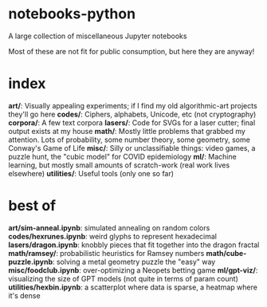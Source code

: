 # notebooks-python
A large collection of miscellaneous Jupyter notebooks

Most of these are not fit for public consumption, but here they are anyway!

# index
**art/**: Visually appealing experiments; if I find my old algorithmic-art projects they'll go here
**codes/**: Ciphers, alphabets, Unicode, etc (not cryptography)
**corpora/**: A few text corpora
**lasers/**: Code for SVGs for a laser cutter; final output exists at my house
**math/**: Mostly little problems that grabbed my attention. Lots of probability, some number theory, some geometry, some Conway's Game of Life
**misc/**: Silly or unclassifiable things: video games, a puzzle hunt, the "cubic model" for COVID epidemiology
**ml/**: Machine learning, but mostly small amounts of scratch-work (real work lives elsewhere)
**utilities/**: Useful tools (only one so far)

# best of
**art/sim-anneal.ipynb**: simulated annealing on random colors
**codes/hexrunes.ipynb**: weird glyphs to represent hexadecimal
**lasers/dragon.ipynb**: knobbly pieces that fit together into the dragon fractal
**math/ramsey/**: probabilistic heuristics for Ramsey numbers
**math/cube-puzzle.ipynb**: solving a metal geometry puzzle the "easy" way
**misc/foodclub.ipynb**: over-optimizing a Neopets betting game
**ml/gpt-viz/**: visualizing the size of GPT models (not quite in terms of param count)
**utilities/hexbin.ipynb**: a scatterplot where data is sparse, a heatmap where it's dense

